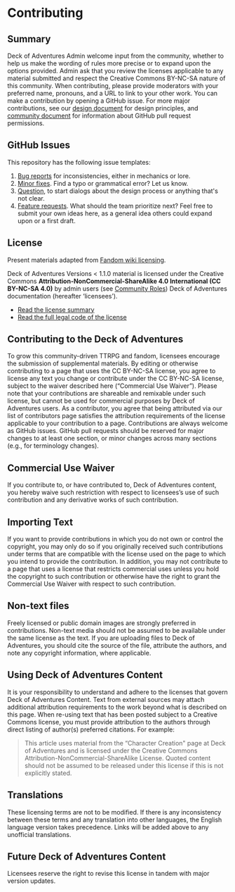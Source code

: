 # Contributing

## Summary

Deck of Adventures Admin welcome input from the community, whether to help us make the
wording of rules more precise or to expand upon the options provided. Admin ask that
you review the licenses applicable to any material submitted and respect the Creative
Commons BY-NC-SA nature of this community. When contributing, please provide moderators
with your preferred name, pronouns, and a URL to link to your other work. You can make a
contribution by opening a GitHub issue. For more major contributions, see our
[design document](./3_Development/02_Design_Document.md) for design principles, and
[community document](./3_Development/01_Community.md) for information about GitHub pull 
request permissions.

## GitHub Issues

This repository has the following issue templates: 

1. [Bug reports](https://github.com/DeckofAdventure/TheGame/issues/new?assignees=&labels=question&template=bug_report.md&title=)
for inconsistencies, either in mechanics or lore. 
2. [Minor fixes](https://github.com/DeckofAdventure/TheGame/issues/new?assignees=&labels=question&template=minor_fix.md&title=).
Find a typo or grammatical error? Let us know. 
3. [Question](https://github.com/DeckofAdventure/TheGame/issues/new?assignees=&labels=question&template=question.md&title=),
to start dialogs about the design process or anything that's not clear. 
4. [Feature requests](https://github.com/DeckofAdventure/TheGame/issues/new?assignees=&labels=enhancement&template=feature_request.md&title=).
What should the team prioritize next? Feel free to submit your own ideas here, as a
general idea others could expand upon or a first draft.

## License

Present materials adapted from [Fandom wiki licensing](https://www.fandom.com/licensing).

Deck of Adventures Versions < 1.1.0 material is licensed under the Creative
Commons **Attribution-NonCommercial-ShareAlike 4.0 International (CC BY-NC-SA 4.0)** by
admin users (see [Community Roles](./3_Development/01_Community.md)) Deck of Adventures
documentation (hereafter ‘licensees’).

- [Read the license summary](https://creativecommons.org/licenses/by-nc-sa/4.0/)
- [Read the full legal code of the license](https://creativecommons.org/licenses/by-nc-sa/4.0/legalcode)

## Contributing to the Deck of Adventures

To grow this community-driven TTRPG and fandom, licensees encourage the submission of
supplemental materials. By editing or otherwise contributing to a page that uses the CC
BY-NC-SA license, you agree to license any text you change or contribute under the CC
BY-NC-SA license, subject to the waiver described here (“Commercial Use Waiver”).
Please note that your contributions are shareable and remixable under such license, but
cannot be used for commercial purposes by Deck of Adventures users. As a contributor,
you agree that being attributed via our list of contributors page satisfies the
attribution requirements of the license applicable to your contribution to a page.
Contributions are always welcome as GitHub issues. GitHub pull requests should be
reserved for major changes to at least one section, or minor changes across many
sections (e.g., for terminology changes).

## Commercial Use Waiver

If you contribute to, or have contributed to, Deck of Adventures content, you hereby
waive such restriction with respect to licensees’s use of such contribution and any
derivative works of such contribution.

## Importing Text

If you want to provide contributions in which you do not own or control the copyright,
you may only do so if you originally received such contributions under terms that are
compatible with the license used on the page to which you intend to provide the
contribution. In addition, you may not contribute to a page that uses a license that
restricts commercial uses unless you hold the copyright to such contribution or
otherwise have the right to grant the Commercial Use Waiver with respect to such
contribution.

## Non-text files

Freely licensed or public domain images are strongly preferred in contributions.
Non-text media should not be assumed to be available under the same license as the
text. If you are uploading files to Deck of Adventures, you should cite the source of
the file, attribute the authors, and note any copyright information, where applicable.

## Using Deck of Adventures Content

It is your responsibility to understand and adhere to the licenses that govern Deck of
Adventures Content. Text from external sources may attach additional attribution
requirements to the work beyond what is described on this page. When re-using text that
has been posted subject to a Creative Commons license, you must provide attribution to
the authors through direct listing of author(s) preferred citations. For example:

> This article uses material from the “Character Creation" page at Deck of Adventures
  and is licensed under the Creative Commons Attribution-NonCommercial-ShareAlike
  License. Quoted content should not be assumed to be released under this license if
  this is not explicitly stated.

## Translations

These licensing terms are not to be modified. If there is any inconsistency between
these terms and any translation into other languages, the English language version
takes precedence. Links will be added above to any unofficial translations.

## Future Deck of Adventures Content

Licensees reserve the right to revise this license in tandem with major version
updates.
